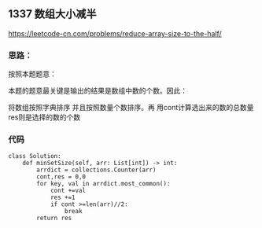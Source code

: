 ## 1337 数组大小减半

https://leetcode-cn.com/problems/reduce-array-size-to-the-half/

### 思路：

按照本题题意：

本题的题意最关键是输出的结果是数组中数的个数。因此：

将数组按照字典排序  并且按照数量个数排序。再  用cont计算选出来的数的总数量  res则是选择的数的个数

### 代码
```
class Solution:
    def minSetSize(self, arr: List[int]) -> int:
        arrdict = collections.Counter(arr)
        cont,res = 0,0
        for key, val in arrdict.most_common():
            cont +=val
            res +=1
            if cont >=len(arr)//2:
                break
        return res
```